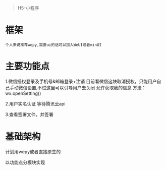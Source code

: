 
> H5-小程序

# 框架 
	个人来说推荐wepy,需要ui的话可以加入WeUI或者minUI
# 主要功能点

1.微信授权登录及手机号&邮箱登录+注销
目前看微信这块取消授权，只能用户自己手动微信设置,不过这里可以引导用户去关闭 允许获取我的信息  方法：wx.openSetting()

2.用户实名认证
等待腾讯云api

3.查看签署文件，并签署

# 基础架构

计划用wepy或者直接原生的

以功能点分模块实现
